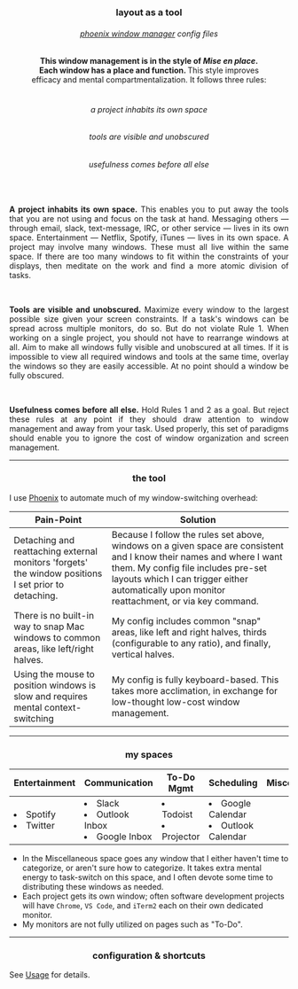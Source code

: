 <h3 align=center>layout as a tool</h3>
<h6 align=center><a href="https://github.com/kasper/phoenix">phoenix window manager</a> config files</h6>

<p align="center"><b>
This window management is in the style of <i>Mise en place</i>.<br />
Each window has a place and function. </b>  This style improves<br />
efficacy and mental compartmentalization. It follows three rules:<br /><br />
<h6 align=center>a project inhabits its own space</h6>
<h6 align=center>tools are visible and unobscured</h6>
<h6 align=center>usefulness comes before all else</h6>
</p>
<br />

<p align="justify">
<b>A project inhabits its own space.</b> This enables you to put away the tools that you are not using and focus on the task at hand. Messaging others — through email, slack, text-message, IRC, or other service — lives in its own space. Entertainment — Netflix, Spotify, iTunes — lives in its own space. A project may involve many windows. These must all live within the same space. If there are too many windows to fit within the constraints of your displays, then meditate on the work and find a more atomic division of tasks.
</p>

<br />

<p align="justify">
<b>Tools are visible and unobscured.</b> Maximize every window to the largest possible size given your screen constraints. If a task's windows can be spread across multiple monitors, do so. But do not violate Rule 1. When working on a single project, you should not have to rearrange windows at all. Aim to make all windows fully visible and unobscured at all times. If it is impossible to view all required windows and tools at the same time, overlay the windows so they are easily accessible. At no point should a window be fully obscured.
</p>

<br />

<p align="justify">
<b>Usefulness comes before all else.</b> Hold Rules 1 and 2 as a goal. But reject these rules at any point if they should draw attention to window management and away from your task. Used properly, this set of paradigms should enable you to ignore the cost of window organization and screen management.
</p>

---

<h3 align=center>the tool</h3>

I use [Phoenix](https://github.com/kasper/phoenix) to automate much of my window-switching overhead:

| Pain-Point | Solution |
|------------|----------|
| Detaching and reattaching external monitors 'forgets' the window positions I set prior to detaching. | Because I follow the rules set above, windows on a given space are consistent and I know their names and where I want them. My config file includes pre-set layouts which I can trigger either automatically upon monitor reattachment, or via key command. |
| There is no built-in way to snap Mac windows to common areas, like left/right halves. | My config includes common "snap" areas, like left and right halves, thirds (configurable to any ratio), and finally, vertical halves. |
| Using the mouse to position windows is slow and requires mental context-switching | My config is fully keyboard-based. This takes more acclimation, in exchange for low-thought low-cost window management. |

---

<h3 align=center>my spaces</h3>

| Entertainment | Communication | To-Do Mgmt | Scheduling | Miscellaneous | Projects → |
|---------------|---------------|------------|------------|---------------|--------------|
| <li>Spotify</li><li>Twitter</li> | <li>Slack</li><li>Outlook Inbox</li><li>Google Inbox</li> | <li>Todoist</li><li>Projector</li> | <li>Google Calendar</li><li>Outlook Calendar</li>  |

* In the Miscellaneous space goes any window that I either haven't time to categorize, or aren't sure how to categorize. It takes extra mental energy to task-switch on this space, and I often devote some time to distributing these windows as needed.
* Each project gets its own window; often software development projects will have `Chrome`, `VS Code`, and `iTerm2` each on their own dedicated monitor.
* My monitors are not fully utilized on pages such as "To-Do".

---

<h3 align=center>configuration & shortcuts</h3>

See [Usage](USAGE.md) for details.


